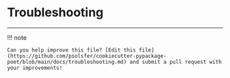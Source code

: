 # Troubleshooting

----

!!! note

    Can you help improve this file? [Edit this file](https://github.com/psolsfer/cookiecutter-pypackage-poet/blob/main/docs/troubleshooting.md) and submit a pull request with your improvements!
